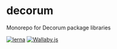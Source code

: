 # decorum
Monorepo for Decorum package libraries

[![lerna](https://img.shields.io/badge/maintained%20with-lerna-cc00ff.svg)](https://lerna.js.org/)
[![Wallaby.js](https://img.shields.io/badge/wallaby.js-configured-green.svg)](https://wallabyjs.com)

